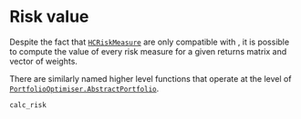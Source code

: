 # Risk value

Despite the fact that [`HCRiskMeasure`](@ref) are only compatible with , it is possible to compute the value of every risk measure for a given returns matrix and vector of weights.

There are similarly named higher level functions that operate at the level of [`PortfolioOptimiser.AbstractPortfolio`](@ref).

```@docs
calc_risk
```
